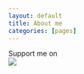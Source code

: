 ```yaml
---
layout: default
title: About me
categories: [pages]
---
```


Support me on <Br />
<a href="https://www.patreon.com/bePatron?u=18795657"><img src="https://c5.patreon.com/external/logo/become_a_patron_button@2x.png"/></a>
